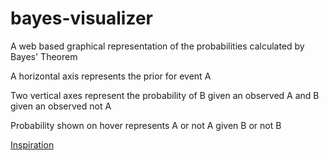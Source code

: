 # bayes-visualizer

A web based graphical representation of the probabilities calculated by Bayes' Theorem

A horizontal axis represents the prior for event A

Two vertical axes represent the probability of B given an observed A and B given an observed not A

Probability shown on hover represents A or not A given B or not B

[Inspiration](https://allenkim67.github.io/bayes-demo/)
